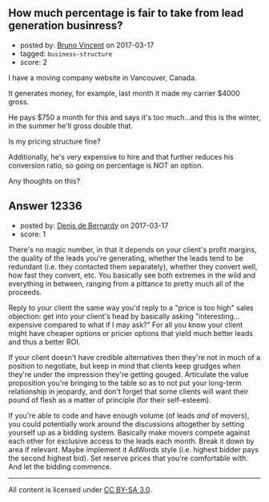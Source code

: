 ## How much percentage is fair to take from lead generation businress?

- posted by: [Bruno  Vincent](https://stackexchange.com/users/2600915/bruno-vincent) on 2017-03-17
- tagged: `business-structure`
- score: 2

I have a moving company website in Vancouver, Canada.

It generates money, for example, last month it made my carrier $4000 gross.

He pays $750 a month for this and says it's too much...and this is the winter, in the summer he'll gross double that.

Is my pricing structure fine? 

Additionally, he's very expensive to hire and that further reduces his conversion ratio, so going on percentage is NOT an option.

Any thoughts on this?


## Answer 12336

- posted by: [Denis de Bernardy](https://stackexchange.com/users/182468/denis-de-bernardy) on 2017-03-17
- score: 1

There's no magic number, in that it depends on your client's profit margins, the quality of the leads you're generating, whether the leads tend to be redundant (i.e. they contacted them separately), whether they convert well, how fast they convert, etc. You basically see both extremes in the wild and everything in between, ranging from a pittance to pretty much all of the proceeds.

Reply to your client the same way you'd reply to a "price is too high" sales objection: get into your client's head by basically asking "interesting... expensive compared to what if I may ask?" For all you know your client might have cheaper options or pricier options that yield much better leads and thus a better ROI.

If your client doesn't have credible alternatives then they're not in much of a position to negotiate, but keep in mind that clients keep grudges when they're under the impression they're getting gouged. Articulate the value proposition you're bringing to the table so as to not put your long-term relationship in jeopardy, and don't forget that some clients will want their pound of flesh as a matter of principle (for their self-esteem).

If you're able to code and have enough volume (of leads _and_ of movers), you could potentially work around the discussions altogether by setting yourself up as a bidding system. Basically make movers compete against each other for exclusive access to the leads each month. Break it down by area if relevant. Maybe implement it AdWords style (i.e. highest bidder pays the second highest bid). Set reserve prices that you're comfortable with. And let the bidding commence.



---

All content is licensed under [CC BY-SA 3.0](https://creativecommons.org/licenses/by-sa/3.0/).

